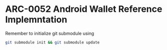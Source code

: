 # ARC-0052 Android Wallet Reference Implemntation

Remember to initialize git submodule using
```bash
git submodule init && git submodule update
```

